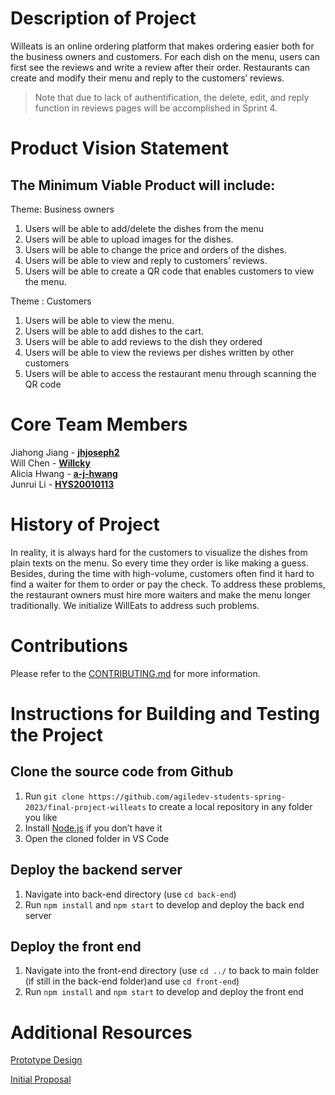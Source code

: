 
# Description of Project 

Willeats is an online ordering platform that makes ordering easier both for the business owners and customers. For each dish on the menu, users can first see the reviews and write a review after their order. Restaurants can create and modify their menu and reply to the customers’ reviews.

> Note that due to lack of authentification, the delete, edit, and reply function in reviews pages will be accomplished in Sprint 4.

# Product Vision Statement


## The Minimum Viable Product will include:

Theme: Business owners 



1. Users will be able to add/delete the dishes from the menu 
2. Users will be able to upload images for the dishes.
3. Users will be able to change the price and orders of the dishes.
4. Users will be able to view and reply to customers’ reviews.
5. Users will be able to create a QR code that enables customers to view the menu.

Theme : Customers



1. Users will be able to view the menu.
2. Users will be able to add dishes to the cart.
3. Users will be able to add reviews to the dish they ordered
4. Users will be able to view the reviews per dishes written by other customers
5. Users will be able to access the restaurant menu through scanning the QR code


# Core Team Members
Jiahong Jiang - **[jhjoseph2](https://github.com/jhjoseph2)**  
Will Chen - **[Willcky](https://github.com/Willcky)**  
Alicia Hwang - **[a-j-hwang](https://github.com/a-j-hwang)**  
Junrui Li - **[HYS20010113](https://github.com/HYS20010113)**


# History of Project

In reality, it is always hard for the customers to visualize the dishes from plain texts on the menu. So every time they order is like making a guess. Besides, during the time with high-volume, customers often find it hard to find a waiter for them to order or pay the check. To address these problems, the restaurant owners must hire more waiters and make the menu longer traditionally. We initialize WillEats to address such problems.


# Contributions

Please refer to the [CONTRIBUTING.md](CONTRIBUTING.md) for more information.


# Instructions for Building and Testing the Project


## Clone the source code from Github
1. Run ``git clone https://github.com/agiledev-students-spring-2023/final-project-willeats`` to create a local repository in any folder you like
1. Install [Node.js](https://nodejs.org/ko) if you don’t have it
1. Open the cloned folder in VS Code

## Deploy the backend server
1. Navigate into back-end directory (use ``cd back-end``)
1. Run ``npm install`` and ``npm start`` to develop and deploy the back end server


## Deploy the front end 
1. Navigate into the front-end directory (use ``cd ../`` to back to main folder (if still in the back-end folder)and use ``cd front-end``)
1. Run ``npm install`` and ``npm start`` to develop and deploy the front end




# Additional Resources

[Prototype Design](https://github.com/agiledev-students-spring-2023/final-project-what-s-for-dinner/blob/master/UX-DESIGN.md)

[Initial Proposal](https://github.com/agiledev-students-spring-2023/project-proposal-team-potato)